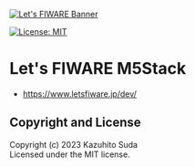 [![Let's FIWARE Banner](https://github.com/lets-fiware/lets-fiware.lets-fiware.m5stack/blob/gh-pages/images/lets-fiware-logo-non-free.png)](https://www.letsfiware.jp/)

[![License: MIT](https://img.shields.io/github/license/lets-fiware/lets-fiware.m5stack.svg)](https://opensource.org/licenses/MIT)

# Let's FIWARE M5Stack

- https://www.letsfiware.jp/dev/

## Copyright and License

Copyright (c) 2023 Kazuhito Suda<br>
Licensed under the MIT license.
